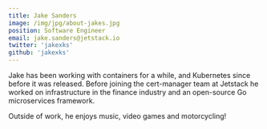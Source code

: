 ```yaml
---
title: Jake Sanders
image: /img/jpg/about-jakes.jpg
position: Software Engineer
email: jake.sanders@jetstack.io
twitter: 'jakexks'
github: 'jakexks'
---
```


Jake has been working with containers for a while, and Kubernetes since before it was released.
Before joining the cert-manager team at Jetstack he worked on infrastructure in the finance industry
and an open-source Go microservices framework.

Outside of work, he enjoys music, video games and motorcycling!
